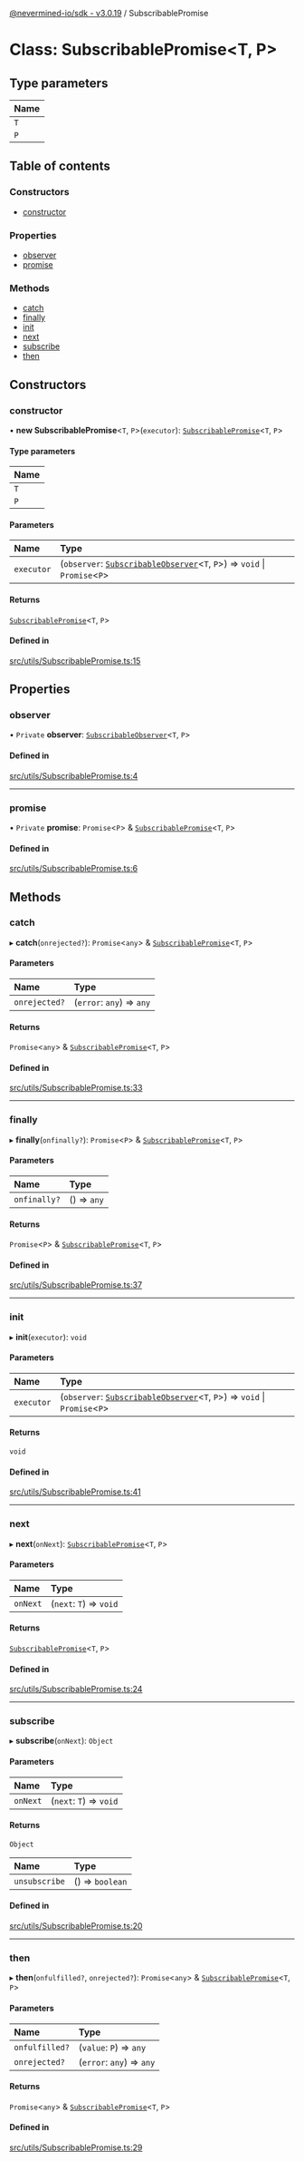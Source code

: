 [@nevermined-io/sdk - v3.0.19](../code-reference.md) / SubscribablePromise

# Class: SubscribablePromise\<T, P\>

## Type parameters

| Name |
| :--- |
| `T`  |
| `P`  |

## Table of contents

### Constructors

- [constructor](SubscribablePromise.md#constructor)

### Properties

- [observer](SubscribablePromise.md#observer)
- [promise](SubscribablePromise.md#promise)

### Methods

- [catch](SubscribablePromise.md#catch)
- [finally](SubscribablePromise.md#finally)
- [init](SubscribablePromise.md#init)
- [next](SubscribablePromise.md#next)
- [subscribe](SubscribablePromise.md#subscribe)
- [then](SubscribablePromise.md#then)

## Constructors

### constructor

• **new SubscribablePromise**\<`T`, `P`\>(`executor`): [`SubscribablePromise`](SubscribablePromise.md)\<`T`, `P`\>

#### Type parameters

| Name |
| :--- |
| `T`  |
| `P`  |

#### Parameters

| Name       | Type                                                                                                      |
| :--------- | :-------------------------------------------------------------------------------------------------------- |
| `executor` | (`observer`: [`SubscribableObserver`](SubscribableObserver.md)\<`T`, `P`\>) => `void` \| `Promise`\<`P`\> |

#### Returns

[`SubscribablePromise`](SubscribablePromise.md)\<`T`, `P`\>

#### Defined in

[src/utils/SubscribablePromise.ts:15](https://github.com/nevermined-io/sdk-js/blob/065f3decbaad4f3943ea9ea3e7eade094f617f96/src/utils/SubscribablePromise.ts#L15)

## Properties

### observer

• `Private` **observer**: [`SubscribableObserver`](SubscribableObserver.md)\<`T`, `P`\>

#### Defined in

[src/utils/SubscribablePromise.ts:4](https://github.com/nevermined-io/sdk-js/blob/065f3decbaad4f3943ea9ea3e7eade094f617f96/src/utils/SubscribablePromise.ts#L4)

---

### promise

• `Private` **promise**: `Promise`\<`P`\> & [`SubscribablePromise`](SubscribablePromise.md)\<`T`, `P`\>

#### Defined in

[src/utils/SubscribablePromise.ts:6](https://github.com/nevermined-io/sdk-js/blob/065f3decbaad4f3943ea9ea3e7eade094f617f96/src/utils/SubscribablePromise.ts#L6)

## Methods

### catch

▸ **catch**(`onrejected?`): `Promise`\<`any`\> & [`SubscribablePromise`](SubscribablePromise.md)\<`T`, `P`\>

#### Parameters

| Name          | Type                      |
| :------------ | :------------------------ |
| `onrejected?` | (`error`: `any`) => `any` |

#### Returns

`Promise`\<`any`\> & [`SubscribablePromise`](SubscribablePromise.md)\<`T`, `P`\>

#### Defined in

[src/utils/SubscribablePromise.ts:33](https://github.com/nevermined-io/sdk-js/blob/065f3decbaad4f3943ea9ea3e7eade094f617f96/src/utils/SubscribablePromise.ts#L33)

---

### finally

▸ **finally**(`onfinally?`): `Promise`\<`P`\> & [`SubscribablePromise`](SubscribablePromise.md)\<`T`, `P`\>

#### Parameters

| Name         | Type        |
| :----------- | :---------- |
| `onfinally?` | () => `any` |

#### Returns

`Promise`\<`P`\> & [`SubscribablePromise`](SubscribablePromise.md)\<`T`, `P`\>

#### Defined in

[src/utils/SubscribablePromise.ts:37](https://github.com/nevermined-io/sdk-js/blob/065f3decbaad4f3943ea9ea3e7eade094f617f96/src/utils/SubscribablePromise.ts#L37)

---

### init

▸ **init**(`executor`): `void`

#### Parameters

| Name       | Type                                                                                                      |
| :--------- | :-------------------------------------------------------------------------------------------------------- |
| `executor` | (`observer`: [`SubscribableObserver`](SubscribableObserver.md)\<`T`, `P`\>) => `void` \| `Promise`\<`P`\> |

#### Returns

`void`

#### Defined in

[src/utils/SubscribablePromise.ts:41](https://github.com/nevermined-io/sdk-js/blob/065f3decbaad4f3943ea9ea3e7eade094f617f96/src/utils/SubscribablePromise.ts#L41)

---

### next

▸ **next**(`onNext`): [`SubscribablePromise`](SubscribablePromise.md)\<`T`, `P`\>

#### Parameters

| Name     | Type                    |
| :------- | :---------------------- |
| `onNext` | (`next`: `T`) => `void` |

#### Returns

[`SubscribablePromise`](SubscribablePromise.md)\<`T`, `P`\>

#### Defined in

[src/utils/SubscribablePromise.ts:24](https://github.com/nevermined-io/sdk-js/blob/065f3decbaad4f3943ea9ea3e7eade094f617f96/src/utils/SubscribablePromise.ts#L24)

---

### subscribe

▸ **subscribe**(`onNext`): `Object`

#### Parameters

| Name     | Type                    |
| :------- | :---------------------- |
| `onNext` | (`next`: `T`) => `void` |

#### Returns

`Object`

| Name          | Type            |
| :------------ | :-------------- |
| `unsubscribe` | () => `boolean` |

#### Defined in

[src/utils/SubscribablePromise.ts:20](https://github.com/nevermined-io/sdk-js/blob/065f3decbaad4f3943ea9ea3e7eade094f617f96/src/utils/SubscribablePromise.ts#L20)

---

### then

▸ **then**(`onfulfilled?`, `onrejected?`): `Promise`\<`any`\> & [`SubscribablePromise`](SubscribablePromise.md)\<`T`, `P`\>

#### Parameters

| Name           | Type                      |
| :------------- | :------------------------ |
| `onfulfilled?` | (`value`: `P`) => `any`   |
| `onrejected?`  | (`error`: `any`) => `any` |

#### Returns

`Promise`\<`any`\> & [`SubscribablePromise`](SubscribablePromise.md)\<`T`, `P`\>

#### Defined in

[src/utils/SubscribablePromise.ts:29](https://github.com/nevermined-io/sdk-js/blob/065f3decbaad4f3943ea9ea3e7eade094f617f96/src/utils/SubscribablePromise.ts#L29)
